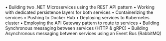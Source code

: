 • Building two .NET Microservices using the REST API pattern
• Working with dedicated persistence layers for both services
• Containerizing the services
• Pushing to Docker Hub
• Deploying services to Kubernetes cluster
• Employing the API Gateway pattern to route to services
• Building Synchronous messaging between services (HTTP & gRPC)
• Building Asynchronous messaging between services using an Event Bus (RabbitMQ)
